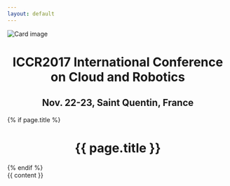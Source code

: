 ```yaml
---
layout: default
---
```


<div class="card card-inverse">
  <img class="card-img" src="{{ site.url }}/images/saintquentin.jpg" alt="Card image">
  <div class="card-img-overlay">
    <h1 class="card-title" align="center">ICCR2017 International Conference on Cloud and Robotics</h1>
    <h2 class="card-title" align="center">Nov. 22-23, Saint Quentin, France</h2>
  </div>
</div>

{% if page.title %}<center><h1>{{ page.title }}</h1></center>{% endif %}
<br />
{{ content }}
